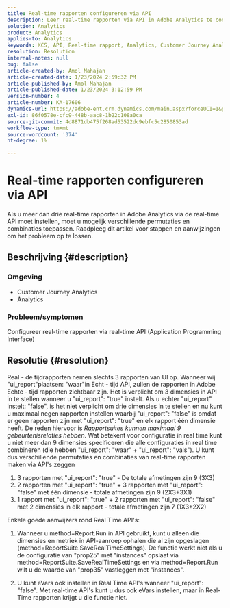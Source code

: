 ```yaml
---
title: Real-time rapporten configureren via API
description: Leer real-time rapporten via API in Adobe Analytics te configureren.
solution: Analytics
product: Analytics
applies-to: Analytics
keywords: KCS, API, Real-time rapport, Analytics, Customer Journey Analytics
resolution: Resolution
internal-notes: null
bug: false
article-created-by: Amol Mahajan
article-created-date: 1/23/2024 2:59:32 PM
article-published-by: Amol Mahajan
article-published-date: 1/23/2024 3:12:59 PM
version-number: 4
article-number: KA-17606
dynamics-url: https://adobe-ent.crm.dynamics.com/main.aspx?forceUCI=1&pagetype=entityrecord&etn=knowledgearticle&id=cb533e00-00ba-ee11-a569-6045bd006c82
exl-id: 86f0578e-cfc9-448b-aac8-1b22c108a0ca
source-git-commit: 4d8871db475f268ad53522dc9ebfc5c2850853ad
workflow-type: tm+mt
source-wordcount: '374'
ht-degree: 1%

---
```


# Real-time rapporten configureren via API


Als u meer dan drie real-time rapporten in Adobe Analytics via de real-time API moet instellen, moet u mogelijk verschillende permutaties en combinaties toepassen. Raadpleeg dit artikel voor stappen en aanwijzingen om het probleem op te lossen.

## Beschrijving {#description}


### <b>Omgeving</b>

- Customer Journey Analytics
- Analytics




### <b>Probleem/symptomen</b>

Configureer real-time rapporten via real-time API (Application Programming Interface)


## Resolutie {#resolution}


Real - de tijdrapporten nemen slechts 3 rapporten van UI op.
Wanneer wij &quot;ui_report&quot;plaatsen: &quot;waar&quot;in Echt - tijd API, zullen de rapporten in Adobe Echte - tijd rapporten zichtbaar zijn. Het is verplicht om 3 dimensies in API in te stellen wanneer u &quot;ui_report&quot;: &quot;true&quot; instelt.
Als u echter &quot;ui_report&quot; instelt: &quot;false&quot;, is het niet verplicht om drie dimensies in te stellen en nu kunt u maximaal negen rapporten instellen waarbij &quot;ui_report&quot;: &quot;false&quot; is omdat er geen rapporten zijn met &quot;ui_report&quot;: &quot;true&quot; en elk rapport één dimensie heeft.
De reden hiervoor is *Rapportsuites kunnen maximaal 9 gebeurtenisrelaties hebben.* Wat betekent voor configuratie in real time kunt u niet meer dan 9 dimensies specificeren die alle configuraties in real time combineren (die hebben &quot;ui_report&quot;: &quot;waar&quot; + &quot;ui_report&quot;: &quot;vals&quot;).
U kunt dus verschillende permutaties en combinaties van real-time rapporten maken via API&#39;s zeggen

1. 3 rapporten met &quot;ui_report&quot;: &quot;true&quot; - De totale afmetingen zijn 9 (3X3)
2. 2 rapporten met &quot;ui_report&quot;: &quot;true&quot; + 3 rapporten met &quot;ui_report&quot;: &quot;false&quot; met één dimensie - totale afmetingen zijn 9 (2X3+3X1)
3. 1 rapport met &quot;ui_report&quot;: &quot;true&quot; + 2 rapporten met &quot;ui_report&quot;: &quot;false&quot; met 2 dimensies in elk rapport - totale afmetingen zijn 7 (1X3+2X2)


Enkele goede aanwijzers rond Real Time API&#39;s:

1. Wanneer u method=Report.Run in API gebruikt, kunt u alleen die dimensies en metriek in API-aanroep ophalen die al zijn opgeslagen (method=ReportSuite.SaveRealTimeSettings). De functie werkt niet als u de configuratie van &quot;prop25&quot; met &quot;instances&quot; opslaat via method=ReportSuite.SaveRealTimeSettings en via method=Report.Run wilt u de waarde van &quot;prop35&quot; vastleggen met &quot;instances&quot;.


2. U kunt eVars ook instellen in Real Time API&#39;s wanneer &quot;ui_report&quot;: &quot;false&quot;. Met real-time API&#39;s kunt u dus ook eVars instellen, maar in Real-Time rapporten krijgt u die functie niet.
